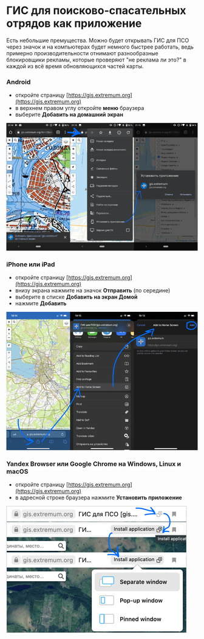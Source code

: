 # ГИС для поисково-спасательных отрядов как приложение
Есть небольшие премущества. Можно будет открывать ГИС для ПСО через значок и на компьютерах будет немного быстрее работать, ведь примерно производительности отнимают разнообразные блокировщики рекламы, которые проверяют "не реклама ли это?" в каждой из всё время обновляющихся частей карты.

### Android
- откройте страницу [https://gis.extremum.org](https://gis.extremum.org)
- в верхнем правом углу откройте **меню** браузера
- выберите **Добавить на домашний экран**  
<picture>
    <img src="images/ui-app-android.png">
</picture>

### iPhone или iPad
- откройте страницу [https://gis.extremum.org](https://gis.extremum.org)
- внизу экрана нажмите на значок **Отправить** (по середине)
- выберите в списке **Добавить на экран Домой**
- нажмите **Добавить**
<picture>
    <img src="images/ui-app-ios.png">
</picture>

### Yandex Browser или Google Chrome на Windows, Linux и macOS
- откройте страницу [https://gis.extremum.org](https://gis.extremum.org)
- в адресной строке браузера нажмите **Установить приложение**
<picture>
    <img src="images/ui-app-yawouser.png">
</picture>

